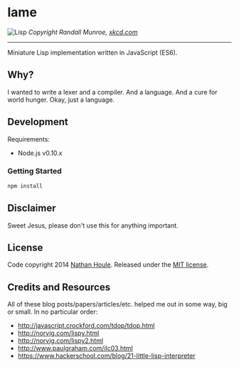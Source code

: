 # lame

![Lisp](https://sslimgs.xkcd.com/comics/lisp.jpg)
*Copyright Randall Munroe, [xkcd.com](https://xkcd.com)*

-----

Miniature Lisp implementation written in JavaScript (ES6).


## Why?

I wanted to write a lexer and a compiler. And a language. And a cure for world hunger. Okay, just a language.


## Development

Requirements:
- Node.js v0.10.x

### Getting Started

```sh
npm install
```

## Disclaimer

Sweet Jesus, please don't use this for anything important.


## License

Code copyright 2014 [Nathan Houle](mailto:nathan+github@nathanhoule.com). Released under the [MIT license](LICENSE.md).


## Credits and Resources

All of these blog posts/papers/articles/etc. helped me out in some way, big or small. In no particular order:

- http://javascript.crockford.com/tdop/tdop.html
- http://norvig.com/lispy.html
- http://norvig.com/lispy2.html
- http://www.paulgraham.com/ilc03.html
- https://www.hackerschool.com/blog/21-little-lisp-interpreter
